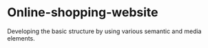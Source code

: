 # Online-shopping-website

Developing the basic structure by using various semantic and media elements.
